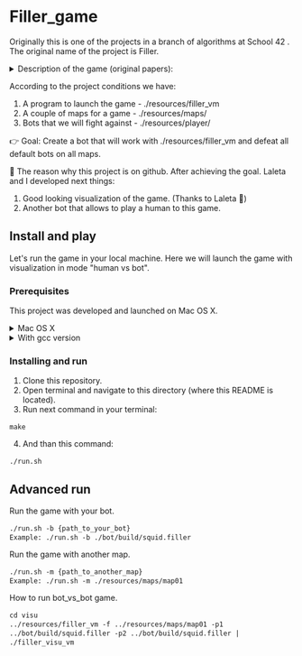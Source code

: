 # Filler_game

Originally this is one of the projects in a branch of algorithms at School 42 . The original name of the project is Filler.

<details>
  <summary>Description of the game (original papers):</summary>

  Filler is an algorithmic game which consists in filling a grid of a known size in advance
  with pieces of random size and shapes, without the pieces being stacked more than one
  square above each other and without them exceeding the grid. If one of these conditions
  is not met, the game stops.

  Each successfully placed piece yields a number of points, and has only one player, the
  goal of the game could be to get the best score possible. However, it is with two players
  that the filler takes all his interest. Each player has for the purpose of placing as many
  pieces as possible while attempting to prevent his opponent from doing the same. At the
  end of the game, the one with the most points wins the match...

  ![Filler](https://raw.githubusercontent.com/PhilippNox/42_filler/master/resources/img/filler.png)
</details>

According to the project conditions we have:
  1. A program to launch the game     - ./resources/filler_vm
  2. A couple of maps for a game      - ./resources/maps/
  3. Bots that we will fight against  - ./resources/player/

👉 Goal: Create a bot that will work with ./resources/filler_vm and defeat all default bots on all maps.

🌟 The reason why this project is on github. After achieving the goal. Laleta and I developed next things:
  1. Good looking visualization of the game. (Thanks to Laleta 🙏)
  2. Another bot that allows to play a human to this game.


## Install and play

Let's run the game in your local machine. Here we will launch the game with visualization in mode "human vs bot".

### Prerequisites

This project was developed and launched on Mac OS X.
<details>
  <summary>Mac OS X</summary>

  ```
    ProductName:	Mac OS X
    ProductVersion:	10.15.1
    BuildVersion:	19B88
  ```
      To check this run in your terminal "sw_vers"
</details>
<details>
  <summary>With gcc version</summary>

  ```
    Configured with: --prefix=/Library/Developer/CommandLineTools/usr --with-gxx-include-dir=/Library/Developer/CommandLineTools/SDKs/MacOSX.sdk/usr/include/c++/4.2.1
    Apple clang version 11.0.0 (clang-1100.0.33.8)
    Target: x86_64-apple-darwin19.0.0
    Thread model: posix
    InstalledDir: /Library/Developer/CommandLineTools/usr/bin
  ```
      To check this run in your terminal "gcc -v"
</details>


### Installing and run

1. Clone this repository.
2. Open terminal and navigate to this directory (where this README is located).
3. Run next command in your terminal:
```
make
```
4. And than this command:
```
./run.sh
```


## Advanced run

Run the game with your bot.
```
./run.sh -b {path_to_your_bot}
Example: ./run.sh -b ./bot/build/squid.filler
```

Run the game with another map.
```
./run.sh -m {path_to_another_map}
Example: ./run.sh -m ./resources/maps/map01
```

How to run bot_vs_bot game.
```
cd visu
../resources/filler_vm -f ../resources/maps/map01 -p1 ../bot/build/squid.filler -p2 ../bot/build/squid.filler | ./filler_visu_vm
```
